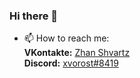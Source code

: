 ### Hi there 👋

- 📫 How to reach me:<br>
**VKontakte:** [Zhan Shvartz](https://vk.com/X_vorost)<br>
**Discord:** [xvorost#8419](https://discord.gg/jv8pWMhzDw)<br>
<!--
**xvorost/xvorost** is a ✨ _special_ ✨ repository because its `README.md` (this file) appears on your GitHub profile.

Here are some ideas to get you started:

- 🔭 I’m currently working on ...
- 🌱 I’m currently learning ...
- 👯 I’m looking to collaborate on ...
- 🤔 I’m looking for help with ...
- 💬 Ask me about ...
- 📫 How to reach me: ...
- 😄 Pronouns: ...
- ⚡ Fun fact: ...
-->
